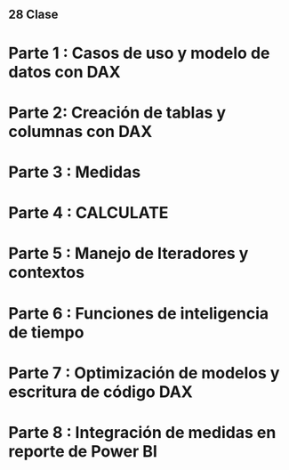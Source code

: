 ## 28 Clase

# Parte 1 : Casos de uso y modelo de datos con DAX

# Parte 2: Creación de tablas y columnas con DAX

# Parte 3 : Medidas

# Parte 4 : CALCULATE

# Parte 5 : Manejo de Iteradores y contextos

# Parte 6 : Funciones de inteligencia de tiempo

# Parte 7 : Optimización de modelos y escritura de código DAX

# Parte 8 : Integración de medidas en reporte de Power BI
